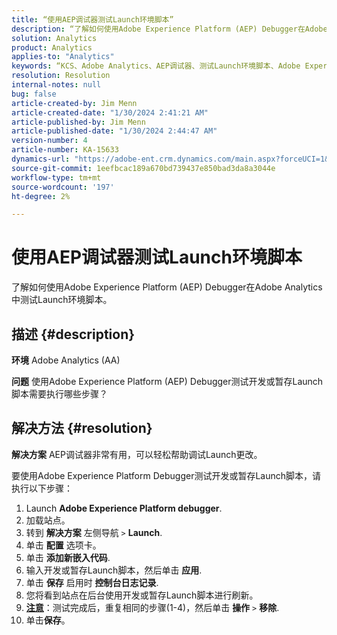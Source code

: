 ```yaml
---
title: “使用AEP调试器测试Launch环境脚本”
description: “了解如何使用Adobe Experience Platform (AEP) Debugger在Adobe Analytics中测试Launch环境脚本。”
solution: Analytics
product: Analytics
applies-to: "Analytics"
keywords: “KCS、Adobe Analytics、AEP调试器、测试Launch环境脚本、Adobe Experience Platform、操作方法”
resolution: Resolution
internal-notes: null
bug: false
article-created-by: Jim Menn
article-created-date: "1/30/2024 2:41:21 AM"
article-published-by: Jim Menn
article-published-date: "1/30/2024 2:44:47 AM"
version-number: 4
article-number: KA-15633
dynamics-url: "https://adobe-ent.crm.dynamics.com/main.aspx?forceUCI=1&pagetype=entityrecord&etn=knowledgearticle&id=ae299c0a-19bf-ee11-9079-6045bd006268"
source-git-commit: 1eefbcac189a670bd739437e850bad3da8a3044e
workflow-type: tm+mt
source-wordcount: '197'
ht-degree: 2%

---
```


# 使用AEP调试器测试Launch环境脚本


了解如何使用Adobe Experience Platform (AEP) Debugger在Adobe Analytics中测试Launch环境脚本。

## 描述 {#description}


<b>环境</b>
Adobe Analytics (AA)

<b>问题</b>
使用Adobe Experience Platform (AEP) Debugger测试开发或暂存Launch脚本需要执行哪些步骤？


## 解决方法 {#resolution}


<b>解决方案</b>
AEP调试器非常有用，可以轻松帮助调试Launch更改。

要使用Adobe Experience Platform Debugger测试开发或暂存Launch脚本，请执行以下步骤：

1. Launch <b>Adobe Experience Platform debugger</b>.
2. 加载站点。
3. 转到 <b>解决方案</b> 左侧导航 `>`  <b>Launch</b>.
4. 单击 <b>配置</b> 选项卡。
5. 单击 <b>添加新嵌入代码</b>.
6. 输入开发或暂存Launch脚本，然后单击 <b>应用</b>.
7. 单击 <b>保存</b> 启用时 <b>控制台日志记录</b>.
8. 您将看到站点在后台使用开发或暂存Launch脚本进行刷新。
9. <b><u>注意</u></b>：测试完成后，重复相同的步骤(1-4)，然后单击 <b>操作</b> `>`  <b>移除</b>.
10. 单击<b>保存</b>。

